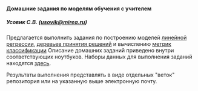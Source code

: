 #### Домашние задания по моделям обучения с учителем

##### Усовик С.В. (usovik@mirea.ru)

Предлагается выполнить задания по построению моделей [линейной регрессии](HW%20ClassificationMetrics.ipynb), [деревьев принятия решений](HW%20LinearRegression.ipynb) и вычислению [метрик классификации](HW%20Tree.ipynb) Описание домашних заданий приведено внутри соответствующих ноутбуков. Наборы данных для выполнения заданий находятся [здесь](https://github.com/SergUSProject/IntelligentSystemsAndTechnologies/blob/main/Practice/datasets/Davis.csv).



Результаты выполнения представлять в виде отдельных "веток" репозитория или на указанную выше электронную почту.
